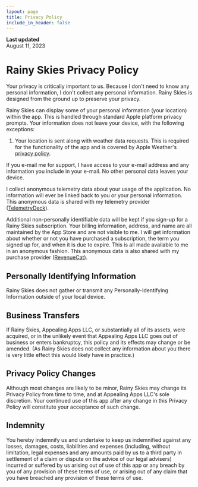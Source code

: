 ```yaml
---
layout: page
title: Privacy Policy
include_in_header: false
---
```


**Last updated**  
August 11, 2023

# Rainy Skies Privacy Policy
Your privacy is critically important to us. Because I don't need to know any personal information, I don't collect any personal information. Rainy Skies is designed from the ground up to preserve your privacy.

Rainy Skies can display some of your personal information (your location) within the app. This is handled through standard Apple platform privacy prompts. Your information does not leave your device, with the following exceptions:

1. Your location is sent along with weather data requests. This is required for the functionality of the app and is covered by Apple Weather's [privacy policy](https://www.apple.com/legal/privacy/data/en/weather/).

If you e-mail me for support, I have access to your e-mail address and any information you include in your e-mail. No other personal data leaves your device. 

I collect anonymous telemetry data about your usage of the application. No information will ever be linked back to you or your personal information. This anonymous data is shared with my telemetry provider ([TelemetryDeck](https://telemetrydeck.com/privacy/)).

Additional non-personally identifiable data will be kept if you sign-up for a Rainy Skies subscription. Your billing information, address, and name are all maintained by the App Store and are not visible to me. I will get information about whether or not you have purchased a subscription, the term you signed up for, and when it is due to expire. This is all made available to me in an anonymous fashion. This anonymous data is also shared with my purchase provider ([RevenueCat](https://www.revenuecat.com/dpa)).

## Personally Identifying Information
Rainy Skies does not gather or transmit any Personally-Identifying Information outside of your local device. 

## Business Transfers
If Rainy Skies, Appealing Apps LLC, or substantially all of its assets, were acquired, or in the unlikely event that Appealing Apps LLC goes out of business or enters bankruptcy, this policy and its effects may change or be amended. (As Rainy Skies does not collect any information about you there is very little effect this would likely have in practice.)

## Privacy Policy Changes
Although most changes are likely to be minor, Rainy Skies may change its Privacy Policy from time to time, and at Appealing Apps LLC's sole discretion. Your continued use of this app after any change in this Privacy Policy will constitute your acceptance of such change.

## Indemnity
You hereby indemnify us and undertake to keep us indemnified against any losses, damages, costs, liabilities and expenses (including, without limitation, legal expenses and any amounts paid by us to a third party in settlement of a claim or dispute on the advice of our legal advisers) incurred or suffered by us arising out of use of this app or any breach by you of any provision of these terms of use, or arising out of any claim that you have breached any provision of these terms of use.
